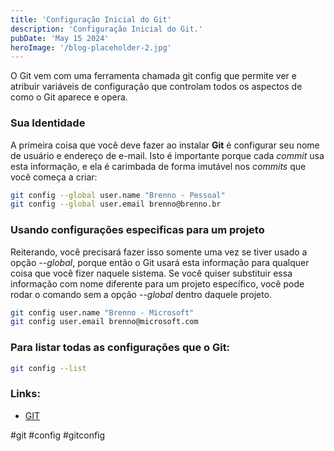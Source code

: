 ```yaml
---
title: 'Configuração Inicial do Git'
description: 'Configuração Inicial do Git.'
pubDate: 'May 15 2024'
heroImage: '/blog-placeholder-2.jpg'
---
```


O Git vem com uma ferramenta chamada git config que permite ver e atribuir variáveis de configuração que controlam todos os aspectos de como o Git aparece e opera.

### Sua Identidade
A primeira coisa que você deve fazer ao instalar **Git** é configurar seu nome de usuário e endereço de e-mail. Isto é importante porque cada _commit_ usa esta informação, e ela é carimbada de forma imutável nos _commits_ que você começa a criar:

```bash
git config --global user.name "Brenno - Pessoal"
git config --global user.email brenno@brenno.br
```

### Usando configurações especificas para um projeto

Reiterando, você precisará fazer isso somente uma vez se tiver usado a opção _--global_, porque então o Git usará esta informação para qualquer coisa que você fizer naquele sistema. Se você quiser substituir essa informação com nome diferente para um projeto específico, você pode rodar o comando sem a opção _--global_ dentro daquele projeto.

```bash
git config user.name "Brenno - Microsoft"
git config user.email brenno@microsoft.com
```

### Para listar todas as configurações que o Git:
```bash
git config --list
```

### Links:
- [GIT](https://git-scm.com/book/pt-br/v2/Come%C3%A7ando-Configura%C3%A7%C3%A3o-Inicial-do-Git)


#git #config #gitconfig